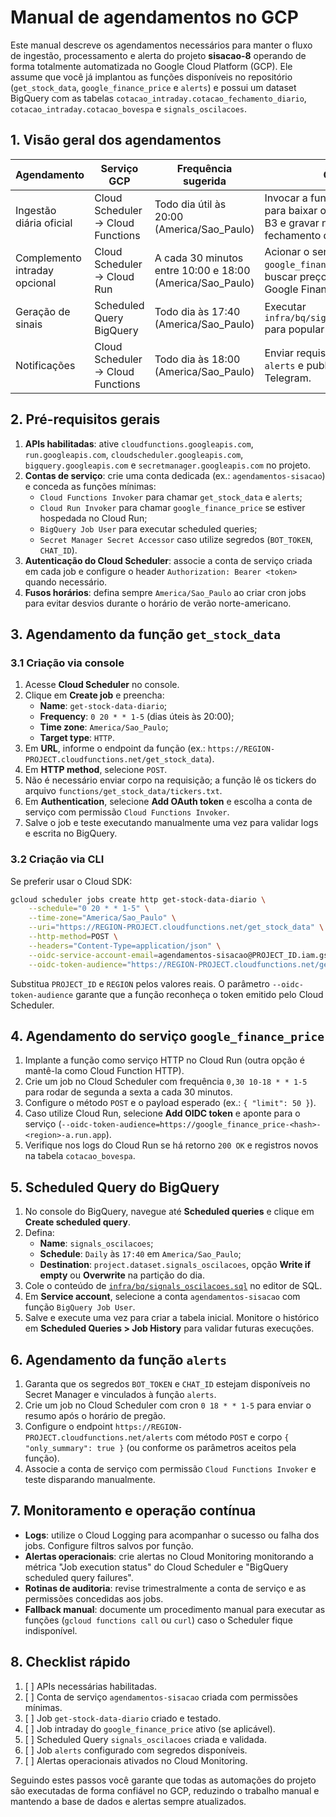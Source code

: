 # Manual de agendamentos no GCP

Este manual descreve os agendamentos necessários para manter o fluxo de ingestão, processamento e alerta do projeto **sisacao-8** operando de forma totalmente automatizada no Google Cloud Platform (GCP). Ele assume que você já implantou as funções disponíveis no repositório (`get_stock_data`, `google_finance_price` e `alerts`) e possui um dataset BigQuery com as tabelas `cotacao_intraday.cotacao_fechamento_diario`, `cotacao_intraday.cotacao_bovespa` e `signals_oscilacoes`.

## 1. Visão geral dos agendamentos

| Agendamento | Serviço GCP | Frequência sugerida | Objetivo | Recursos envolvidos |
|-------------|-------------|---------------------|----------|----------------------|
| Ingestão diária oficial | Cloud Scheduler → Cloud Functions | Todo dia útil às 20:00 (America/Sao_Paulo) | Invocar a função `get_stock_data` para baixar o arquivo oficial da B3 e gravar na tabela de fechamento diário. | Cloud Function `get_stock_data`, tabela `cotacao_intraday.cotacao_fechamento_diario` |
| Complemento intraday opcional | Cloud Scheduler → Cloud Run | A cada 30 minutos entre 10:00 e 18:00 (America/Sao_Paulo) | Acionar o serviço `google_finance_price` para buscar preços recentes no Google Finance. | Serviço HTTP `google_finance_price`, tabela `cotacao_intraday.cotacao_bovespa` |
| Geração de sinais | Scheduled Query BigQuery | Todo dia às 17:40 (America/Sao_Paulo) | Executar `infra/bq/signals_oscilacoes.sql` para popular `signals_oscilacoes`. | BigQuery, tabela `signals_oscilacoes` |
| Notificações | Cloud Scheduler → Cloud Functions | Todo dia às 18:00 (America/Sao_Paulo) | Enviar requisição para a função `alerts` e publicar resumo no Telegram. | Cloud Function `alerts`, tabela `signals_oscilacoes` |

## 2. Pré-requisitos gerais

1. **APIs habilitadas**: ative `cloudfunctions.googleapis.com`, `run.googleapis.com`, `cloudscheduler.googleapis.com`, `bigquery.googleapis.com` e `secretmanager.googleapis.com` no projeto.
2. **Contas de serviço**: crie uma conta dedicada (ex.: `agendamentos-sisacao`) e conceda as funções mínimas:
   - `Cloud Functions Invoker` para chamar `get_stock_data` e `alerts`;
   - `Cloud Run Invoker` para chamar `google_finance_price` se estiver hospedada no Cloud Run;
   - `BigQuery Job User` para executar scheduled queries;
   - `Secret Manager Secret Accessor` caso utilize segredos (`BOT_TOKEN`, `CHAT_ID`).
3. **Autenticação do Cloud Scheduler**: associe a conta de serviço criada em cada job e configure o header `Authorization: Bearer <token>` quando necessário.
4. **Fusos horários**: defina sempre `America/Sao_Paulo` ao criar cron jobs para evitar desvios durante o horário de verão norte-americano.

## 3. Agendamento da função `get_stock_data`

### 3.1 Criação via console

1. Acesse **Cloud Scheduler** no console.
2. Clique em **Create job** e preencha:
   - **Name**: `get-stock-data-diario`;
   - **Frequency**: `0 20 * * 1-5` (dias úteis às 20:00);
   - **Time zone**: `America/Sao_Paulo`;
   - **Target type**: `HTTP`.
3. Em **URL**, informe o endpoint da função (ex.: `https://REGION-PROJECT.cloudfunctions.net/get_stock_data`).
4. Em **HTTP method**, selecione `POST`.
5. Não é necessário enviar corpo na requisição; a função lê os tickers do arquivo `functions/get_stock_data/tickers.txt`.
6. Em **Authentication**, selecione **Add OAuth token** e escolha a conta de serviço com permissão `Cloud Functions Invoker`.
7. Salve o job e teste executando manualmente uma vez para validar logs e escrita no BigQuery.

### 3.2 Criação via CLI

Se preferir usar o Cloud SDK:

```bash
gcloud scheduler jobs create http get-stock-data-diario \
    --schedule="0 20 * * 1-5" \
    --time-zone="America/Sao_Paulo" \
    --uri="https://REGION-PROJECT.cloudfunctions.net/get_stock_data" \
    --http-method=POST \
    --headers="Content-Type=application/json" \
    --oidc-service-account-email=agendamentos-sisacao@PROJECT_ID.iam.gserviceaccount.com \
    --oidc-token-audience="https://REGION-PROJECT.cloudfunctions.net/get_stock_data"
```

Substitua `PROJECT_ID` e `REGION` pelos valores reais. O parâmetro `--oidc-token-audience` garante que a função reconheça o token emitido pelo Cloud Scheduler.

## 4. Agendamento do serviço `google_finance_price`

1. Implante a função como serviço HTTP no Cloud Run (outra opção é mantê-la como Cloud Function HTTP).
2. Crie um job no Cloud Scheduler com frequência `0,30 10-18 * * 1-5` para rodar de segunda a sexta a cada 30 minutos.
3. Configure o método `POST` e o payload esperado (ex.: `{ "limit": 50 }`).
4. Caso utilize Cloud Run, selecione **Add OIDC token** e aponte para o serviço (`--oidc-token-audience=https://google_finance_price-<hash>-<region>-a.run.app`).
5. Verifique nos logs do Cloud Run se há retorno `200 OK` e registros novos na tabela `cotacao_bovespa`.

## 5. Scheduled Query do BigQuery

1. No console do BigQuery, navegue até **Scheduled queries** e clique em **Create scheduled query**.
2. Defina:
   - **Name**: `signals_oscilacoes`;
   - **Schedule**: `Daily` às `17:40` em `America/Sao_Paulo`;
   - **Destination**: `project.dataset.signals_oscilacoes`, opção **Write if empty** ou **Overwrite** na partição do dia.
3. Cole o conteúdo de [`infra/bq/signals_oscilacoes.sql`](../infra/bq/signals_oscilacoes.sql) no editor de SQL.
4. Em **Service account**, selecione a conta `agendamentos-sisacao` com função `BigQuery Job User`.
5. Salve e execute uma vez para criar a tabela inicial. Monitore o histórico em **Scheduled Queries > Job History** para validar futuras execuções.

## 6. Agendamento da função `alerts`

1. Garanta que os segredos `BOT_TOKEN` e `CHAT_ID` estejam disponíveis no Secret Manager e vinculados à função `alerts`.
2. Crie um job no Cloud Scheduler com cron `0 18 * * 1-5` para enviar o resumo após o horário de pregão.
3. Configure o endpoint `https://REGION-PROJECT.cloudfunctions.net/alerts` com método `POST` e corpo `{ "only_summary": true }` (ou conforme os parâmetros aceitos pela função).
4. Associe a conta de serviço com permissão `Cloud Functions Invoker` e teste disparando manualmente.

## 7. Monitoramento e operação contínua

- **Logs**: utilize o Cloud Logging para acompanhar o sucesso ou falha dos jobs. Configure filtros salvos por função.
- **Alertas operacionais**: crie alertas no Cloud Monitoring monitorando a métrica "Job execution status" do Cloud Scheduler e "BigQuery scheduled query failures".
- **Rotinas de auditoria**: revise trimestralmente a conta de serviço e as permissões concedidas aos jobs.
- **Fallback manual**: documente um procedimento manual para executar as funções (`gcloud functions call` ou `curl`) caso o Scheduler fique indisponível.

## 8. Checklist rápido

1. [ ] APIs necessárias habilitadas.
2. [ ] Conta de serviço `agendamentos-sisacao` criada com permissões mínimas.
3. [ ] Job `get-stock-data-diario` criado e testado.
4. [ ] Job intraday do `google_finance_price` ativo (se aplicável).
5. [ ] Scheduled Query `signals_oscilacoes` criada e validada.
6. [ ] Job `alerts` configurado com segredos disponíveis.
7. [ ] Alertas operacionais ativados no Cloud Monitoring.

Seguindo estes passos você garante que todas as automações do projeto são executadas de forma confiável no GCP, reduzindo o trabalho manual e mantendo a base de dados e alertas sempre atualizados.
